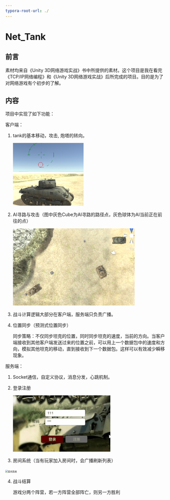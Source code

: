 ```yaml
---
typora-root-url: ./
---
```


# Net_Tank
## 前言

素材均来自《Unity 3D网络游戏实战》书中所提供的素材。这个项目是我在看完《TCP/IP网络编程》和《Unity 3D网络游戏实战》后所完成的项目。目的是为了对网络游戏有个初步的了解。

## 内容

项目中实现了如下功能：

客户端：

1. tank的基本移动，攻击, 炮塔的转向。

   <img src="/picture/准星绘制.png" alt="准星绘制" style="zoom:67%;" />

2. AI寻路与攻击（图中灰色Cube为AI寻路的路径点，灰色球体为AI当前正在前往的点）

   <img src="/picture/AI寻路.png" alt="AI寻路" style="zoom: 67%;" />

3. 战斗计算逻辑大部分在客户端，服务端只负责广播。

4. 位置同步（预测式位置同步）

   同步策略：不仅同步坦克的位置，同时同步坦克的速度，当前的方向。当客户端接收到其他客户端发送过来的位置之前，可以用上一个数据包中的速度和方向，模拟其他坦克的移动，直到接收到下一个数据包。这样可以有效减少瞬移现象。

服务端：

1. Socket通信，自定义协议，消息分发，心跳机制。

2. 登录注册

   <img src="/picture/登录注册.gif" alt="登录注册" style="zoom:80%;" />

3. 房间系统（当有玩家加入房间时，会广播刷新列表）

<img src="/picture/房间系统.gif" alt="房间系统" style="zoom:50%;" />

4. 战斗结算

   游戏分两个阵营，若一方阵营全部阵亡，则另一方胜利

   

   

